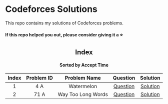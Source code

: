 # Codeforces Solutions

This repo contains my solutions of Codeforces problems.  

#### If this repo helped you out, please consider giving it a :star:

<div align="center">
  
## Index 
#### Sorted by Accept Time 
|  Index  | Problem ID | Problem Name | Question | Solution |
| :-----: |  :--------: | :----------: | :------: | :------: |
| 1 | 4 A | Watermelon | [Question](https://codeforces.com/contest/4/problem/A?locale=en) | [Solution](https://github.com/nullMaxx/Codeforces-Solutions/blob/main/Codes/4%20A.%20Watermelon)
| 2 | 71 A | Way Too Long Words | [Question](https://codeforces.com/contest/71/problem/A?locale=en) | [Solution](https://codeforces.com/contest/71/submission/204263601)
